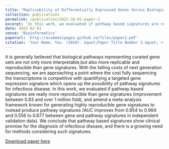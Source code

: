 ```yaml
---
title: "Replicability of Differentially Expressed Genes Versus Biological Pathways Biomarkers in Diagnosing Sepsis."
collection: publications
permalink: /publication/2022-10-01-paper-2
excerpt: 'In this work, we evaluated if pathway based signatures are really more reproducible than gene signatures (improvement between 0.83 and over 1 million fold), and amend a meta-analysis framework known for generating highly reproducible gene signatures to instead produce pathway signatures (AUC improves from 0.854 to 0.964 and 0.556 to 0.677 between gene and pathway signatures in independent validation data).'
date: 2022-02-01
venue: 'Bioinformatics'
paperurl: 'http://academicpages.github.io/files/paper2.pdf'
citation: 'Your Name, You. (2010). &quot;Paper Title Number 2.&quot; <i>Journal 1</i>. 1(2).'
---
```

It is generally believed that biological pathways representing curated gene sets are not only more interpretable,but also more replicable and reproducible than gene signatures. With the falling costs of next generation sequencing, we are approaching a point where the cost fully sequencing the transcriptome is competitive with quantifying a targeted gene expression signature which opens up the possibility of pathway signatures for infectious disease. In this work, we evaluated if pathway based signatures are really more reproducible than gene signatures (improvement between 0.83 and over 1 million fold), and amend a meta-analysis framework known for generating highly reproducible gene signatures to instead produce pathway signatures (AUC improves from 0.854 to 0.964 and 0.556 to 0.677 between gene and pathway signatures in independent validation data). We conclude that pathway based signatures show clinical promise for the diagnosis of infectious disease, and there is a growing need for methods considering such signatures.

[Download paper here](https://pdfs.semanticscholar.org/1d56/8a6113ee6e9c5e4ad30acb51351edad5716d.pdf)
